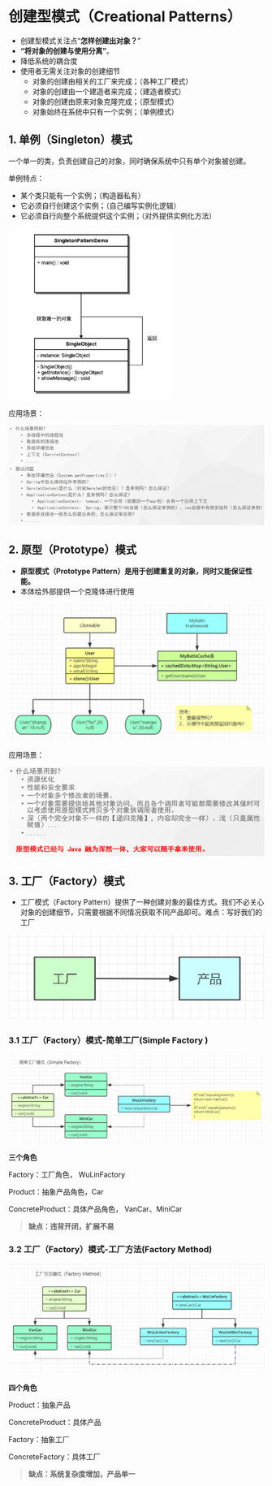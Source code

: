 # 创建型模式（Creational Patterns）

- 创建型模式关注点“**怎样创建出对象？**”
- **“将对象的创建与使用分离”**。
- 降低系统的耦合度
- 使用者无需关注对象的创建细节
  - 对象的创建由相关的工厂来完成；（各种工厂模式）
  - 对象的创建由一个建造者来完成；（建造者模式）
  - 对象的创建由原来对象克隆完成；（原型模式）
  - 对象始终在系统中只有一个实例；（单例模式）

## 1. 单例（Singleton）模式

一个单一的类，负责创建自己的对象，同时确保系统中只有单个对象被创建。

单例特点：

- 某个类只能有一个实例；（构造器私有）
- 它必须自行创建这个实例；（自己编写实例化逻辑）
- 它必须自行向整个系统提供这个实例；（对外提供实例化方法）

<img src="images/image-20220910012202848.png" alt="image-20220910012202848" style="zoom: 33%;" />

应用场景：

![image-20220911184854119](images/image-20220911184854119.png)

## 2. 原型（Prototype）模式

- **原型模式（Prototype Pattern）是用于创建重复的对象，同时又能保证性能。**
- 本体给外部提供一个克隆体进行使用

![image-20220911185024983](images/image-20220911185024983.png)

应用场景：

![image-20220911185109403](images/image-20220911185109403.png)

## 3. 工厂（Factory）模式

- 工厂模式（Factory Pattern）提供了一种创建对象的最佳方式。我们不必关心对象的创建细节，只需要根据不同情况获取不同产品即可。难点：写好我们的工厂

![image-20230221100201079](images/image-20230221100201079.png)

### 3.1 工厂（Factory）模式-简单工厂(Simple Factory )

![image-20230221100313041](images/image-20230221100313041.png)

**三个角色**

Factory：工厂角色， WuLinFactory

Product：抽象产品角色，Car

ConcreteProduct：具体产品角色， VanCar、MiniCar

> **缺点：违背开闭，扩展不易**

### 3.2 工厂（Factory）模式-工厂方法(Factory Method)

![image-20230221105233242](images/image-20230221105233242.png)

**四个角色**

Product：抽象产品

ConcreteProduct：具体产品

Factory：抽象工厂

ConcreteFactory：具体工厂

> **缺点：系统复杂度增加，产品单一**
